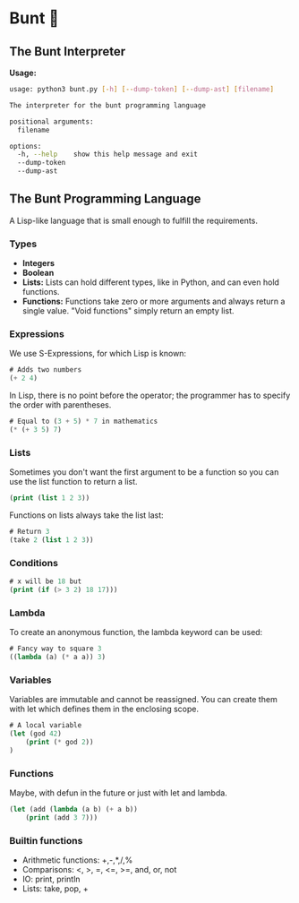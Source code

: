 # Bunt 🎨

## The Bunt Interpreter

**Usage:**
```bash
usage: python3 bunt.py [-h] [--dump-token] [--dump-ast] [filename]

The interpreter for the bunt programming language

positional arguments:
  filename

options:
  -h, --help    show this help message and exit
  --dump-token
  --dump-ast
```

## The Bunt Programming Language

A Lisp-like language that is small enough to fulfill the requirements.

### Types

- **Integers**
- **Boolean**
- **Lists:** Lists can hold different types, like in Python, and can even hold functions.
- **Functions:** Functions take zero or more arguments and always return a single value. "Void functions" simply return an empty list.

### Expressions

We use S-Expressions, for which Lisp is known:

```lisp
# Adds two numbers
(+ 2 4)
```

In Lisp, there is no point before the operator; the programmer has to specify the order with parentheses.

```lisp
# Equal to (3 + 5) * 7 in mathematics
(* (+ 3 5) 7)
```

### Lists

Sometimes you don't want the first argument to be a function so you can use the list function to return a list.

```lisp
(print (list 1 2 3))
```

Functions on lists always take the list last:

```lisp
# Return 3
(take 2 (list 1 2 3))
```

### Conditions

```lisp
# x will be 18 but
(print (if (> 3 2) 18 17)))
```

### Lambda

To create an anonymous function, the lambda keyword can be used:

```lisp
# Fancy way to square 3
((lambda (a) (* a a)) 3)
```

### Variables

Variables are immutable and cannot be reassigned. You can create them with let which defines them in the enclosing scope.

```lisp
# A local variable
(let (god 42)
    (print (* god 2))
)
```

### Functions

Maybe, with defun in the future or just with let and lambda.

```lisp
(let (add (lambda (a b) (+ a b))
    (print (add 3 7)))
```

### Builtin functions

- Arithmetic functions: +,-,*,/,%
- Comparisons: <, >, =, <=, >=, and, or, not
- IO: print, println
- Lists: take, pop, +

